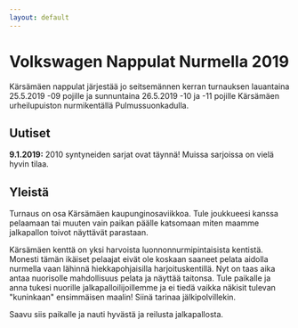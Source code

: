 ```yaml
---
layout: default
---
```


# Volkswagen Nappulat Nurmella 2019

Kärsämäen nappulat järjestää jo seitsemännen kerran turnauksen
lauantaina 25.5.2019 -09 pojille ja sunnuntaina 26.5.2019 -10 ja -11
pojille Kärsämäen urheilupuiston nurmikentällä Pulmussuonkadulla.

## Uutiset

**9.1.2019:** 2010 syntyneiden sarjat ovat täynnä! Muissa sarjoissa on
vielä hyvin tilaa.


## Yleistä

Turnaus on osa Kärsämäen kaupunginosaviikkoa. Tule joukkueesi kanssa
pelaamaan tai muuten vain paikan päälle katsomaan miten maamme
jalkapallon toivot näyttävät parastaan.

Kärsämäen kenttä on yksi harvoista luonnonnurmipintaisista kentistä.
Monesti tämän ikäiset pelaajat eivät ole koskaan saaneet pelata
aidolla nurmella vaan lähinnä hiekkapohjaisilla harjoituskentillä. Nyt
on taas aika antaa nuorisolle mahdollisuus pelata ja näyttää taitonsa.
Tule paikalle ja anna tukesi nuorille jalkapalloilijoillemme ja ei
tiedä vaikka näkisit tulevan "kuninkaan" ensimmäisen maalin! Siinä
tarinaa jälkipolvillekin.

Saavu siis paikalle ja nauti hyvästä ja reilusta jalkapallosta.
